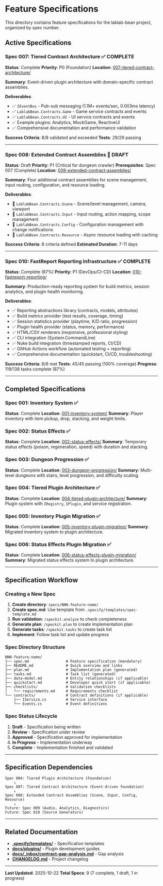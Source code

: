 # Feature Specifications

This directory contains feature specifications for the lablab-bean project, organized by spec number.

## Active Specifications

### Spec 007: Tiered Contract Architecture ✅ COMPLETE

**Status**: Complete
**Priority**: P0 (Foundation)
**Location**: [007-tiered-contract-architecture/](007-tiered-contract-architecture/)

**Summary**: Event-driven plugin architecture with domain-specific contract assemblies.

**Deliverables**:

- ✅ `IEventBus` - Pub-sub messaging (1.1M+ events/sec, 0.003ms latency)
- ✅ `LablabBean.Contracts.Game` - Game service contracts and events
- ✅ `LablabBean.Contracts.UI` - UI service contracts and events
- ✅ Example plugins: Analytics, MockGame, ReactiveUI
- ✅ Comprehensive documentation and performance validation

**Success Criteria**: 8/8 validated and exceeded
**Tests**: 29/29 passing

---

### Spec 008: Extended Contract Assemblies 📝 DRAFT

**Status**: Draft
**Priority**: P1 (Critical for dungeon crawler)
**Prerequisites**: Spec 007 (Complete)
**Location**: [008-extended-contract-assemblies/](008-extended-contract-assemblies/)

**Summary**: Four additional contract assemblies for scene management, input routing, configuration, and resource loading.

**Deliverables**:

- 🔲 `LablabBean.Contracts.Scene` - Scene/level management, camera, viewport
- 🔲 `LablabBean.Contracts.Input` - Input routing, action mapping, scope management
- 🔲 `LablabBean.Contracts.Config` - Configuration management with change notifications
- 🔲 `LablabBean.Contracts.Resource` - Async resource loading with caching

**Success Criteria**: 8 criteria defined
**Estimated Duration**: 7-11 days

---

### Spec 010: FastReport Reporting Infrastructure ✅ COMPLETE

**Status**: Complete (87%)
**Priority**: P1 (DevOps/CI-CD)
**Location**: [010-fastreport-reporting/](010-fastreport-reporting/)

**Summary**: Production-ready reporting system for build metrics, session analytics, and plugin health monitoring.

**Deliverables**:

- ✅ Reporting abstractions library (contracts, models, attributes)
- ✅ Build metrics provider (test results, coverage, timing)
- ✅ Session statistics provider (playtime, K/D ratio, progression)
- ✅ Plugin health provider (status, memory, performance)
- ✅ HTML/CSV renderers (responsive, professional styling)
- ✅ CLI integration (System.CommandLine)
- ✅ Nuke build integration (timestamped reports, CI/CD)
- ✅ GitHub Actions workflow (automated testing + reporting)
- ✅ Comprehensive documentation (quickstart, CI/CD, troubleshooting)

**Success Criteria**: 8/8 met
**Tests**: 45/45 passing (100% coverage)
**Progress**: 119/138 tasks complete (87%)

---

## Completed Specifications

### Spec 001: Inventory System ✅

**Status**: Complete
**Location**: [001-inventory-system/](001-inventory-system/)
**Summary**: Player inventory with item pickup, drop, stacking, and weight limits.

### Spec 002: Status Effects ✅

**Status**: Complete
**Location**: [002-status-effects/](002-status-effects/)
**Summary**: Temporary status effects (poison, regeneration, speed) with duration and stacking.

### Spec 003: Dungeon Progression ✅

**Status**: Complete
**Location**: [003-dungeon-progression/](003-dungeon-progression/)
**Summary**: Multi-level dungeons with stairs, level progression, and difficulty scaling.

### Spec 004: Tiered Plugin Architecture ✅

**Status**: Complete
**Location**: [004-tiered-plugin-architecture/](004-tiered-plugin-architecture/)
**Summary**: Plugin system with `IRegistry`, `IPlugin`, and service registration.

### Spec 005: Inventory Plugin Migration ✅

**Status**: Complete
**Location**: [005-inventory-plugin-migration/](005-inventory-plugin-migration/)
**Summary**: Migrated inventory system to plugin architecture.

### Spec 006: Status Effects Plugin Migration ✅

**Status**: Complete
**Location**: [006-status-effects-plugin-migration/](006-status-effects-plugin-migration/)
**Summary**: Migrated status effects system to plugin architecture.

---

## Specification Workflow

### Creating a New Spec

1. **Create directory**: `specs/NNN-feature-name/`
2. **Create spec.md**: Use template from `.specify/templates/spec-template.md`
3. **Run validation**: `/speckit.analyze` to check completeness
4. **Generate plan**: `/speckit.plan` to create implementation plan
5. **Generate tasks**: `/speckit.tasks` to create task list
6. **Implement**: Follow task list and update progress

### Spec Directory Structure

```
NNN-feature-name/
├── spec.md                 # Feature specification (mandatory)
├── README.md               # Quick overview and links
├── plan.md                 # Implementation plan (generated)
├── tasks.md                # Task list (generated)
├── data-model.md           # Entity relationships (if applicable)
├── quickstart.md           # Developer quick start (if applicable)
├── checklists/             # Validation checklists
│   └── requirements.md     # Requirements checklist
└── contracts/              # Contract definitions (if applicable)
    ├── IService.cs         # Service interface
    └── Events.cs           # Event definitions
```

### Spec Status Lifecycle

1. **Draft** - Specification being written
2. **Review** - Specification under review
3. **Approved** - Specification approved for implementation
4. **In Progress** - Implementation underway
5. **Complete** - Implementation finished and validated

---

## Specification Dependencies

```
Spec 004: Tiered Plugin Architecture (Foundation)
    ↓
Spec 007: Tiered Contract Architecture (Event-driven foundation)
    ↓
Spec 008: Extended Contract Assemblies (Scene, Input, Config, Resource)
    ↓
Future: Spec 009 (Audio, Analytics, Diagnostics)
Future: Spec 010 (Source Generators)
```

---

## Related Documentation

- **[.specify/templates/](../.specify/templates/)** - Specification templates
- **[docs/plugins/](../docs/plugins/)** - Plugin development guides
- **[docs/_inbox/contract-gap-analysis.md](../docs/_inbox/contract-gap-analysis.md)** - Gap analysis
- **[CHANGELOG.md](../CHANGELOG.md)** - Project changelog

---

**Last Updated**: 2025-10-22
**Total Specs**: 9 (7 complete, 1 draft, 1 in progress)
